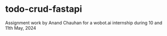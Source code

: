 # todo-crud-fastapi
Assignment work by Anand Chauhan for a wobot.ai internship during 10 and 11th May, 2024
